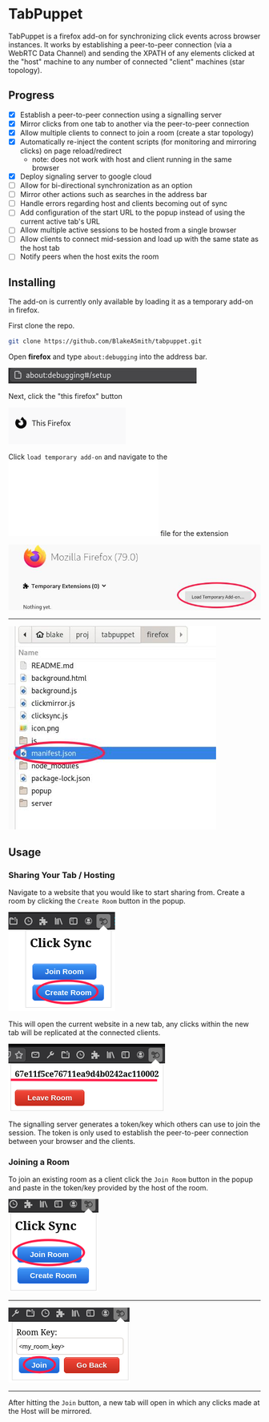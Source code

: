 # TabPuppet

TabPuppet is a firefox add-on for synchronizing click events across browser instances. 
It works by establishing a peer-to-peer connection (via a WebRTC Data Channel) and sending 
the XPATH of any elements clicked at the "host" machine to any number of connected "client" machines (star topology).

## Progress

- [x] Establish a peer-to-peer connection using a signalling server
- [x] Mirror clicks from one tab to another via the peer-to-peer connection
- [x] Allow multiple clients to connect to join a room (create a star topology)
- [x] Automatically re-inject the content scripts (for monitoring and mirroring clicks) on page reload/redirect
    - note: does not work with host and client running in the same browser
- [x] Deploy signaling server to google cloud
- [ ] Allow for bi-directional synchronization as an option 
- [ ] Mirror other actions such as searches in the address bar
- [ ] Handle errors regarding host and clients becoming out of sync
- [ ] Add configuration of the start URL to the popup instead of using the current active tab's URL
- [ ] Allow multiple active sessions to be hosted from a single browser
- [ ] Allow clients to connect mid-session and load up with the same state as the host tab
- [ ] Notify peers when the host exits the room

## Installing

The add-on is currently only available by loading it as a temporary add-on in firefox.

First clone the repo.

```sh
git clone https://github.com/BlakeASmith/tabpuppet.git
```

Open **firefox** and type `about:debugging` into the address bar.

![](docs/images/about_debugging.jpg)

Next, click the "this firefox" button

![](docs/images/this_firefox.png)

Click `load temporary add-on` and navigate to the ![manifest.json](firefox/manifest.json) file for the extension

![](docs/images/load_temp_addon.jpg)

-----

![](docs/images/load_manifest.jpg)

## Usage

### Sharing Your Tab / Hosting

Navigate to a website that you would like to start sharing from. Create a room by
clicking the `Create Room` button in the popup.

![](docs/images/create_room.png)

This will open the current website in a new tab, any clicks within the new tab will be 
replicated at the connected clients. 

![](docs/images/hosting_room.png)

The signalling server generates a token/key which others can use to join the session. The token is
only used to establish the peer-to-peer connection between your browser and the clients.

### Joining a Room

To join an existing room as a client click the `Join Room` button in the 
popup and paste in the token/key provided by the host of the room. 

![](docs/images/join_room.png)

---

![](docs/images/enter_key.png)

---

After hitting the `Join` button, a new tab will open in which any clicks made at the Host 
will be mirrored. 



